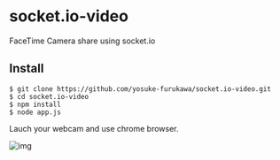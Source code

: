 socket.io-video
===============

FaceTime Camera share using socket.io 

Install
----------

```shell
$ git clone https://github.com/yosuke-furukawa/socket.io-video.git
$ cd socket.io-video
$ npm install
$ node app.js
```

Lauch your webcam and use chrome browser.


![img](https://i.cloudup.com/Nj2E-YD-z4-3000x3000.jpeg)
